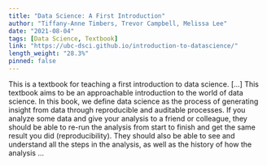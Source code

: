 ```yaml
---
title: "Data Science: A First Introduction"
author: "Tiffany-Anne Timbers, Trevor Campbell, Melissa Lee"
date: "2021-08-04"
tags: [Data Science, Textbook]
link: "https://ubc-dsci.github.io/introduction-to-datascience/"
length_weight: "28.3%"
pinned: false
---
```


This is a textbook for teaching a first introduction to data science. [...] This textbook aims to be an approachable introduction to the world of data science.
In this book, we define data science as the process of generating
insight from data through reproducible and auditable processes.
If you analyze some data and give your analysis to a friend or colleague, they should
be able to re-run the analysis from start to finish and get the same result you did (reproducibility).
They should also be able to see and understand all the steps in the analysis, as well as the history of how
the analysis  ...
